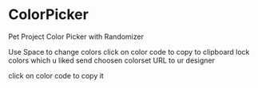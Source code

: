 # ColorPicker
Pet Project Color Picker with Randomizer

Use Space to change colors
click on color code to copy to clipboard
lock colors which u liked 
send  choosen colorset URL to ur designer

click on color code to copy it
